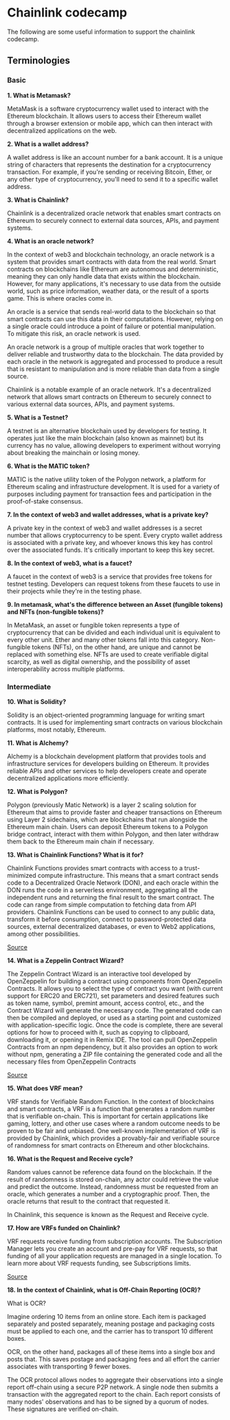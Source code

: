 # Chainlink codecamp

The following are some useful information to support the chainlink codecamp.

## Terminologies

### Basic

**1. What is Metamask?**

MetaMask is a software cryptocurrency wallet used to interact with the Ethereum blockchain. It allows users to access their Ethereum wallet through a browser extension or mobile app, which can then interact with decentralized applications on the web.

**2. What is a wallet address?**

A wallet address is like an account number for a bank account. It is a unique string of characters that represents the destination for a cryptocurrency transaction. For example, if you're sending or receiving Bitcoin, Ether, or any other type of cryptocurrency, you'll need to send it to a specific wallet address.

**3. What is Chainlink?**

Chainlink is a decentralized oracle network that enables smart contracts on Ethereum to securely connect to external data sources, APIs, and payment systems.

**4. What is an oracle network?**

In the context of web3 and blockchain technology, an oracle network is a system that provides smart contracts with data from the real world. Smart contracts on blockchains like Ethereum are autonomous and deterministic, meaning they can only handle data that exists within the blockchain. However, for many applications, it's necessary to use data from the outside world, such as price information, weather data, or the result of a sports game. This is where oracles come in.

An oracle is a service that sends real-world data to the blockchain so that smart contracts can use this data in their computations. However, relying on a single oracle could introduce a point of failure or potential manipulation. To mitigate this risk, an oracle network is used.

An oracle network is a group of multiple oracles that work together to deliver reliable and trustworthy data to the blockchain. The data provided by each oracle in the network is aggregated and processed to produce a result that is resistant to manipulation and is more reliable than data from a single source.

Chainlink is a notable example of an oracle network. It's a decentralized network that allows smart contracts on Ethereum to securely connect to various external data sources, APIs, and payment systems.

**5. What is a Testnet?**

A testnet is an alternative blockchain used by developers for testing. It operates just like the main blockchain (also known as mainnet) but its currency has no value, allowing developers to experiment without worrying about breaking the mainchain or losing money.

**6. What is the MATIC token?**

MATIC is the native utility token of the Polygon network, a platform for Ethereum scaling and infrastructure development. It is used for a variety of purposes including payment for transaction fees and participation in the proof-of-stake consensus.

**7. In the context of web3 and wallet addresses, what is a private key?**

A private key in the context of web3 and wallet addresses is a secret number that allows cryptocurrency to be spent. Every crypto wallet address is associated with a private key, and whoever knows this key has control over the associated funds. It's critically important to keep this key secret.

**8. In the context of web3, what is a faucet?**

A faucet in the context of web3 is a service that provides free tokens for testnet testing. Developers can request tokens from these faucets to use in their projects while they're in the testing phase.

**9. In metamask, what's the difference between an Asset (fungible tokens) and NFTs (non-fungible tokens)?**

In MetaMask, an asset or fungible token represents a type of cryptocurrency that can be divided and each individual unit is equivalent to every other unit. Ether and many other tokens fall into this category. Non-fungible tokens (NFTs), on the other hand, are unique and cannot be replaced with something else. NFTs are used to create verifiable digital scarcity, as well as digital ownership, and the possibility of asset interoperability across multiple platforms.

### Intermediate

**10. What is Solidity?**

Solidity is an object-oriented programming language for writing smart contracts. It is used for implementing smart contracts on various blockchain platforms, most notably, Ethereum.

**11. What is Alchemy?**

Alchemy is a blockchain development platform that provides tools and infrastructure services for developers building on Ethereum. It provides reliable APIs and other services to help developers create and operate decentralized applications more efficiently.

**12. What is Polygon?**

Polygon (previously Matic Network) is a layer 2 scaling solution for Ethereum that aims to provide faster and cheaper transactions on Ethereum using Layer 2 sidechains, which are blockchains that run alongside the Ethereum main chain. Users can deposit Ethereum tokens to a Polygon bridge contract, interact with them within Polygon, and then later withdraw them back to the Ethereum main chain if necessary.

**13. What is Chainlink Functions? What is it for?**

Chainlink Functions provides smart contracts with access to a trust-minimized compute infrastructure. This means that a smart contract sends code to a Decentralized Oracle Network (DON), and each oracle within the DON runs the code in a serverless environment, aggregating all the independent runs and returning the final result to the smart contract. The code can range from simple computation to fetching data from API providers. Chainlink Functions can be used to connect to any public data, transform it before consumption, connect to password-protected data sources, external decentralized databases, or even to Web2 applications, among other possibilities.

[Source](https://docs.chain.link/chainlink-functions)

**14. What is a Zeppelin Contract Wizard?**

The Zeppelin Contract Wizard is an interactive tool developed by OpenZeppelin for building a contract using components from OpenZeppelin Contracts. It allows you to select the type of contract you want (with current support for ERC20 and ERC721), set parameters and desired features such as token name, symbol, premint amount, access control, etc., and the Contract Wizard will generate the necessary code. The generated code can then be compiled and deployed, or used as a starting point and customized with application-specific logic. Once the code is complete, there are several options for how to proceed with it, such as copying to clipboard, downloading it, or opening it in Remix IDE. The tool can pull OpenZeppelin Contracts from an npm dependency, but it also provides an option to work without npm, generating a ZIP file containing the generated code and all the necessary files from OpenZeppelin Contracts

[Source](http://blog.openzeppelin.com/wizard)

**15. What does VRF mean?**

VRF stands for Verifiable Random Function. In the context of blockchains and smart contracts, a VRF is a function that generates a random number that is verifiable on-chain. This is important for certain applications like gaming, lottery, and other use cases where a random outcome needs to be proven to be fair and unbiased. One well-known implementation of VRF is provided by Chainlink, which provides a provably-fair and verifiable source of randomness for smart contracts on Ethereum and other blockchains.

**16. What is the Request and Receive cycle?**

Random values cannot be reference data found on the blockchain. If the result of randomness is stored on-chain, any actor could retrieve the value and predict the outcome. Instead, randomness must be requested from an oracle, which generates a number and a cryptographic proof. Then, the oracle returns that result to the contract that requested it. 

In Chainlink, this sequence is known as the Request and Receive cycle.

**17. How are VRFs funded on Chainlink?**

VRF requests receive funding from subscription accounts. The Subscription Manager lets you create an account and pre-pay for VRF requests, so that funding of all your application requests are managed in a single location. To learn more about VRF requests funding, see Subscriptions limits.

[Source](https://docs.chain.link/getting-started/intermediates-tutorial/)

**18. In the context of Chainlink, what is Off-Chain Reporting (OCR)?**

What is OCR?

Imagine ordering 10 items from an online store. Each item is packaged separately and posted separately, meaning postage and packaging costs must be applied to each one, and the carrier has to transport 10 different boxes.

OCR, on the other hand, packages all of these items into a single box and posts that. This saves postage and packaging fees and all effort the carrier associates with transporting 9 fewer boxes.

The OCR protocol allows nodes to aggregate their observations into a single report off-chain using a secure P2P network. A single node then submits a transaction with the aggregated report to the chain. Each report consists of many nodes' observations and has to be signed by a quorum of nodes. These signatures are verified on-chain.